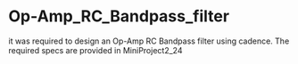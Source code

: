 # Op-Amp_RC_Bandpass_filter
it was required to design an Op-Amp RC Bandpass filter using cadence. The required specs are provided in MiniProject2_24 
